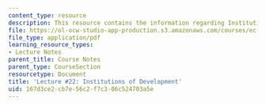 ```yaml
---
content_type: resource
description: This resource contains the information regarding Institutions of Development.
file: https://ol-ocw-studio-app-production.s3.amazonaws.com/courses/ec-701j-d-lab-i-development-fall-2009/167d3ce2cb7e56c2f7c306c524703a5e_MITEC_701JF09_lec22_nb.pdf
file_type: application/pdf
learning_resource_types:
- Lecture Notes
parent_title: Course Notes
parent_type: CourseSection
resourcetype: Document
title: 'Lecture #22: Institutions of Development'
uid: 167d3ce2-cb7e-56c2-f7c3-06c524703a5e
---
```


